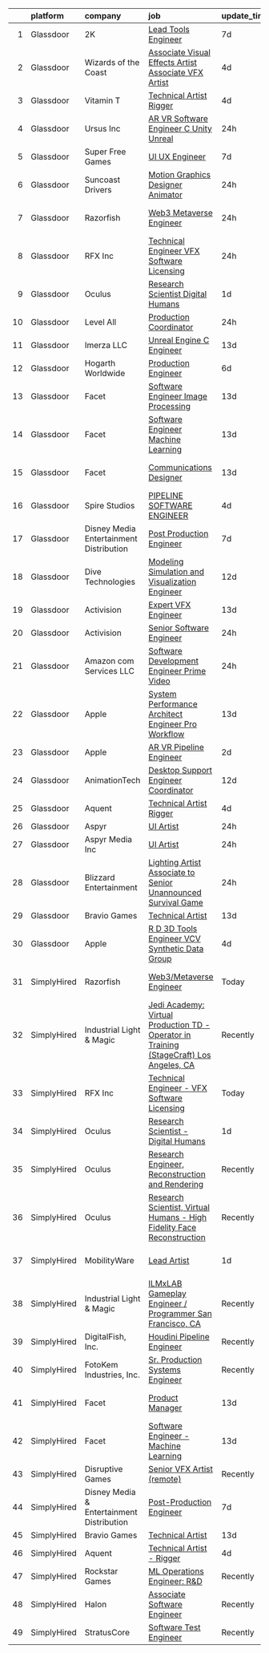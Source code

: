 

|    | platform    | company                                   | job                                                                                                                                                                                                                                                                                                                                                                                                                                                                                                                                                                                                                                                                                                                                                                                                                                                                                                                                                                                                                                                                                                                                                                                                                                                                                                                                                                                                                                     | update_time   | location                |
|---:|:------------|:------------------------------------------|:----------------------------------------------------------------------------------------------------------------------------------------------------------------------------------------------------------------------------------------------------------------------------------------------------------------------------------------------------------------------------------------------------------------------------------------------------------------------------------------------------------------------------------------------------------------------------------------------------------------------------------------------------------------------------------------------------------------------------------------------------------------------------------------------------------------------------------------------------------------------------------------------------------------------------------------------------------------------------------------------------------------------------------------------------------------------------------------------------------------------------------------------------------------------------------------------------------------------------------------------------------------------------------------------------------------------------------------------------------------------------------------------------------------------------------------|:--------------|:------------------------|
|  1 | Glassdoor   | 2K                                        | [Lead Tools Engineer](https://www.glassdoor.com/partner/jobListing.htm?pos=130&ao=1136043&s=58&guid=00000181ae411af9b872fa59c723ab45&src=GD_JOB_AD&t=SR&vt=w&ea=1&cs=1_2cc687d6&cb=1656485911586&jobListingId=1007955676318&jrtk=3-0-1g6n426pdkhpp801-1g6n426ptgai8800-e57b14ca53683261-)                                                                                                                                                                                                                                                                                                                                                                                                                                                                                                                                                                                                                                                                                                                                                                                                                                                                                                                                                                                                                                                                                                                                               | 7d            | Austin, TX              |
|  2 | Glassdoor   | Wizards of the Coast                      | [Associate Visual Effects Artist   Associate VFX Artist](https://www.glassdoor.com/partner/jobListing.htm?pos=124&ao=1136043&s=58&guid=00000181ae411af9b872fa59c723ab45&src=GD_JOB_AD&t=SR&vt=w&ea=1&cs=1_dda9533d&cb=1656485911586&jobListingId=1007961505800&jrtk=3-0-1g6n426pdkhpp801-1g6n426ptgai8800-40b4fe3b46a0262c-)                                                                                                                                                                                                                                                                                                                                                                                                                                                                                                                                                                                                                                                                                                                                                                                                                                                                                                                                                                                                                                                                                                            | 4d            | Renton, WA              |
|  3 | Glassdoor   | Vitamin T                                 | [Technical Artist   Rigger](https://www.glassdoor.com/partner/jobListing.htm?pos=111&ao=1110586&s=58&guid=00000181ae411af9b872fa59c723ab45&src=GD_JOB_AD&t=SR&vt=w&cs=1_ba31fb13&cb=1656485911585&jobListingId=1007962317063&cpc=AC285F3A3ECA6BB0&jrtk=3-0-1g6n426pdkhpp801-1g6n426ptgai8800-d1729e2342f72383--6NYlbfkN0DMrcEu7yrtATojKJA7cEzGQ3FdRGWLh0CZQInL4ECGI6k5tN82kdM0cJmh4vC7GgjpjbQeE5vFHotHBi15vWTIMJ4yAvWAqWsM3yUkfZrfPR5_JbD41woid8Z4aQ0hF9ds56gHuPBjLGMZvZRK5TRRkHcRuaZAXh56ue6QrLIkXx3hgqsDz8F3dlIpK--9oE3MVIw4jqWVduwSJN1aWCxViA1rbvdWeZMowqTN0mafjzxUX110QfgjSLXEtT9A3gf-g2DQhv0cDUkZBpT61nBBSCUbVr9JtnK1A5CqFeLsBuS1FDVN_hqc3MKXODTw_YQmnkANXc8zR8zmwjpZux24V9gbCfrwXiv0M3mssNCeX4BP_8A44XYMlj-nDFx1c6yGNOuYwISjj55Zw2RCp62vrnJINQXOaEzHNlgq-72ViYf5jkZ52EtMEtKgAZMIe3cDEbEfrrdmELgHnRzh4azK)                                                                                                                                                                                                                                                                                                                                                                                                                                                                                                                                                                                                                         | 4d            | Austin, TX              |
|  4 | Glassdoor   | Ursus  Inc                                | [AR VR Software Engineer   C   Unity Unreal](https://www.glassdoor.com/partner/jobListing.htm?pos=109&ao=1110586&s=58&guid=00000181ae411af9b872fa59c723ab45&src=GD_JOB_AD&t=SR&vt=w&ea=1&cs=1_c8506415&cb=1656485911585&jobListingId=1007969050651&cpc=FB7E4A1762AE5BEC&jrtk=3-0-1g6n426pdkhpp801-1g6n426ptgai8800-c811509229c9bbc7--6NYlbfkN0CT8vBT9H5mqECx2dfLV_FONLPDKpIRssxVwtj05Tmm4rA5I0VNOPdM1oYsK66ov5pV4Zus2-jJSbUth7NcKK-kLo8czFpciynxZ6EfaFe_xYms4I96zW5KGvSBqTPFaTVdE06zf1J-6uw6VWMrFwo1uRLmUxHjoRqP5LFo6wVX1R65UjFH7ycvYAsr63uZ_emA_13J0mM1JXN2vCtEMYylELYmPwZo4j9c53k3lISftqsNyik2pAlRix-AalDlzjKBamKRhHvt2qsuT3Omsis3yOF4KDEIlNgGAlEHUtZIOLMG16VQj4PWkYlqsPvxzTMoGk-t2MlC5R6lDSXB9h8A0jaNIKpt6GkiaAWlWmHVq2QVJi6TAJI_A1bIF-Y_R3uK7KTSFCir5q30m6JfwcVfC1laZLbK8dlBryw2sQLXp6HR7CiLEGYdGzkinvNV-5jZ5JFuFlX4KC3CG61OrGLA4e14iQzZXj_yUGIxbpLFbOYob7YsUeps3L_j5sOx43ruGwy-Q1vP_INROSjJD5DGOefprKCxA_jz6qHQVrEgNpEW8wAuQ-Nmq-XLLJ79Qog2nYmtKVmwxK9yJoKlcUNrvmsLYTJISZaLUSYAfZFmTeImUK4ubrbrwL2xYSACYjWtvLcfr7r6QOYLQK1MD3BTH6ml-SWFj5-sAVN22sRCMClKCpsF7BY_zMYecdrZKlPMeZmzloqLvwZ5zhWcBjytXr7cmE01hr9iG4JZ2w-K_6Cktlk0dOISF7FeEe90WFUuSsrM0iMn7U4qOCPEBBj2SQQCK9_s5Fcsunb9FIdPQVWzJOn5kR-bWto5jW1p3ail2srDQFyjTinYCE2csIzVF_mV9SVdBbgZi0T2-NantXcIAAhl00Ovd7gp7u8-tG2CjJDP-9p3Zj_13EaEhuVqZ_AAhMtdl-LMCucHr055Irb3jNCn4Uzju8rke29SGDULq1RHrPguaITuOgVvOugpAaNOLxUj47BKykG7EKoS9fVoqo-57sH7HiyGCfNSR2M%3D)                     | 24h           | Redmond, WA             |
|  5 | Glassdoor   | Super Free Games                          | [UI UX Engineer](https://www.glassdoor.com/partner/jobListing.htm?pos=116&ao=1136043&s=58&guid=00000181ae411af9b872fa59c723ab45&src=GD_JOB_AD&t=SR&vt=w&ea=1&cs=1_7ba86e22&cb=1656485911585&jobListingId=1007954251191&jrtk=3-0-1g6n426pdkhpp801-1g6n426ptgai8800-1991ac47419063c1-)                                                                                                                                                                                                                                                                                                                                                                                                                                                                                                                                                                                                                                                                                                                                                                                                                                                                                                                                                                                                                                                                                                                                                    | 7d            | Remote                  |
|  6 | Glassdoor   | Suncoast Drivers                          | [Motion Graphics Designer   Animator](https://www.glassdoor.com/partner/jobListing.htm?pos=127&ao=1136043&s=58&guid=00000181ae411af9b872fa59c723ab45&src=GD_JOB_AD&t=SR&vt=w&ea=1&cs=1_6ef0c295&cb=1656485911586&jobListingId=1007969831950&jrtk=3-0-1g6n426pdkhpp801-1g6n426ptgai8800-1b83693b1783fc8e-)                                                                                                                                                                                                                                                                                                                                                                                                                                                                                                                                                                                                                                                                                                                                                                                                                                                                                                                                                                                                                                                                                                                               | 24h           | Tampa, FL               |
|  7 | Glassdoor   | Razorfish                                 | [Web3 Metaverse Engineer](https://www.glassdoor.com/partner/jobListing.htm?pos=112&ao=1136043&s=58&guid=00000181ae411af9b872fa59c723ab45&src=GD_JOB_AD&t=SR&vt=w&cs=1_27676598&cb=1656485911585&jobListingId=1007969878105&jrtk=3-0-1g6n426pdkhpp801-1g6n426ptgai8800-abe258371a5f2c9f-)                                                                                                                                                                                                                                                                                                                                                                                                                                                                                                                                                                                                                                                                                                                                                                                                                                                                                                                                                                                                                                                                                                                                                | 24h           | San Luis Obispo, CA     |
|  8 | Glassdoor   | RFX Inc                                   | [Technical Engineer   VFX Software Licensing](https://www.glassdoor.com/partner/jobListing.htm?pos=119&ao=1136043&s=58&guid=00000181ae411af9b872fa59c723ab45&src=GD_JOB_AD&t=SR&vt=w&ea=1&cs=1_f9e3f10f&cb=1656485911585&jobListingId=1007969767499&jrtk=3-0-1g6n426pdkhpp801-1g6n426ptgai8800-5c2105b507ce4129-)                                                                                                                                                                                                                                                                                                                                                                                                                                                                                                                                                                                                                                                                                                                                                                                                                                                                                                                                                                                                                                                                                                                       | 24h           | Los Angeles, CA         |
|  9 | Glassdoor   | Oculus                                    | [Research Scientist   Digital Humans](https://www.glassdoor.com/partner/jobListing.htm?pos=105&ao=1110586&s=58&guid=00000181ae411af9b872fa59c723ab45&src=GD_JOB_AD&t=SR&vt=w&cs=1_ab966557&cb=1656485911583&jobListingId=1007967257961&cpc=42BEC95245890617&jrtk=3-0-1g6n426pdkhpp801-1g6n426ptgai8800-7dc8fdb50b2f6170--6NYlbfkN0DYl4UJW4r1Vl7FEn6T9F-rD9lpC-0oMJVSiWjK_MGUd5ZxEn957iThda3zHpNlLYNliTMV_my0cz3PxwHpuqzpibzgGqPd1bIERvvi3luqlaWraCjzXiCBeA-N6BBC67FO0XK79HnprsBv9q2lfPdnu5xTYuL5cLFMbzjGAtnj0CzquehwpfPI3hNF3wzyjbuXdyrCZ86FZRHnCiOUhjqP-KkUKZYs9raLYr0hlsjewJ2lAKc-RrBnOMVRPJLSDliMrNQo-SthksxiAH-HvE13RYHZ9NYN1a6jwaFZ3yfRGSZRKrG8XQ5v2fspM0CHsh7eUqU71axHhdaAHQhW_iEHPyPjM9QpfO8tj2eVKamGk7wBhUxv4idD0LSMC39dirRGW5NhEj48IT-hduwHLgRAvPUwrbcjk36xZc5vVT3YX9jEm2HSpTFmUugUZrBi4_kNJIifq1mnb0U-iFbDqJMYuPjlTiJ7x6I-p7DaUtEN2GeBCdbxzNN3ycroysQOWvwb6Y3mPZy6R1QPimlo79uvxzWRRDjZXJJdQsuwH_8TRTlirDVwJsIlb9wgoQgAWzM3NeI-6_m0v3m_YTS8XepoXpQXIbrBtwfvALrA69IQkLSV2Hqqf-Pb9zH8UMp-Ai_o-T_aaeLH7n_D2_h4Sa1IsGkRbcKmFAooQeauNA6gb-Qc8Qvxl_kkPbXyTxxnbGiPyFA4L5WUXSxupieV5MDqA7n07-JsQQuaGOQphPJC5QYYd61qq6x5Bt_R2g9QTNQhKV5JtShVGortOVmA5Fonk4dCmrqLzBSM2ausfvTUlwIDtyQW3nNmJb0lbgYzD2oW5aKU7ll9xj6R4AVl042lpF0nsa_O4l1RAls0Lq_iv6tS-VHQj6SyaLcwD0ub3VdOs9r8Lc9Wzn44ghRrMLCLRftgSucBsWzI2cSqXDUR8OHQRT5NfijshfeGS0K_7cjicpHkEFmX3QLCtL8ZOoquYLgWL9P8gytSWEiqiJom0XcsU5_IbZfByWy2_viZg3b_x7SVT5e9LR1ubCgVip3O2VSJ3fGSb3g%3D) | 1d            | Sausalito, CA           |
| 10 | Glassdoor   | Level All                                 | [Production Coordinator](https://www.glassdoor.com/partner/jobListing.htm?pos=110&ao=1110586&s=58&guid=00000181ae411af9b872fa59c723ab45&src=GD_JOB_AD&t=SR&vt=w&cs=1_7439fa7a&cb=1656485911585&jobListingId=1007967995014&cpc=654405A9B1E0A9F5&jrtk=3-0-1g6n426pdkhpp801-1g6n426ptgai8800-df541b76ced9d09c--6NYlbfkN0CgBgcxuOwrlzWFp0xvOgllyDb1Hw7UsKEX_IsXppgvM6uAJamCvu0R0ybYlbv0ia6rmgaoSuaLc_81_2bn8EiTUWUPSRx3mbi-LsHkwOPttU-O7aNoiN_xrQRB6l3nr62nh6efNpHo5AdJ8UeZ05LrP9qDr99tUiKnc5M7N5ebfyVk5MwvqqCUfQ0OToMoxpFwF8DG5kWEQ3xCSICoAGDNxKKOTAlK_MSXwVgJzbkS6tVzOPmwmjyQuZgsECaGhtyA9Cmr9YzpORiVHDfQMnWNGuazowWDr9yn7xt232YfTj1Q4MDBMPaxGycPoPlzpMmFy2OHxZXbA7giq2vt5gmaL6Kzppr1jl8umXSv9ulJbTcSWPZaN4gM2TxOVKN6l5bAv5h07tXKEp5bOl-Pyi8pvNZifjB-ThrtrdOZiqH2Zb7Ccz6XfWjiPIlrJteloX_6OkofcbfZd62KxcGQwvB6MfbY5OCJ6U_S0PK2GwALat7bVfpQB82owOr7R2P3BND0nsK0tzrT6A%3D%3D)                                                                                                                                                                                                                                                                                                                                                                                                                                                                                                                                                                | 24h           | New York, NY            |
| 11 | Glassdoor   | Imerza  LLC                               | [Unreal Engine   C   Engineer](https://www.glassdoor.com/partner/jobListing.htm?pos=122&ao=1136043&s=58&guid=00000181ae411af9b872fa59c723ab45&src=GD_JOB_AD&t=SR&vt=w&ea=1&cs=1_085798c5&cb=1656485911586&jobListingId=1007941141775&jrtk=3-0-1g6n426pdkhpp801-1g6n426ptgai8800-0b5a75ca2b70bc31-)                                                                                                                                                                                                                                                                                                                                                                                                                                                                                                                                                                                                                                                                                                                                                                                                                                                                                                                                                                                                                                                                                                                                      | 13d           | Remote                  |
| 12 | Glassdoor   | Hogarth Worldwide                         | [Production Engineer](https://www.glassdoor.com/partner/jobListing.htm?pos=114&ao=1136043&s=58&guid=00000181ae411af9b872fa59c723ab45&src=GD_JOB_AD&t=SR&vt=w&ea=1&cs=1_4bd0f3f4&cb=1656485911585&jobListingId=1007957380570&jrtk=3-0-1g6n426pdkhpp801-1g6n426ptgai8800-e930ea62e3d15d41-)                                                                                                                                                                                                                                                                                                                                                                                                                                                                                                                                                                                                                                                                                                                                                                                                                                                                                                                                                                                                                                                                                                                                               | 6d            | New York, NY            |
| 13 | Glassdoor   | Facet                                     | [Software Engineer   Image Processing](https://www.glassdoor.com/partner/jobListing.htm?pos=117&ao=1136043&s=58&guid=00000181ae411af9b872fa59c723ab45&src=GD_JOB_AD&t=SR&vt=w&ea=1&cs=1_859a3a4a&cb=1656485911585&jobListingId=1007942852883&jrtk=3-0-1g6n426pdkhpp801-1g6n426ptgai8800-9ed8e28f7fbffd57-)                                                                                                                                                                                                                                                                                                                                                                                                                                                                                                                                                                                                                                                                                                                                                                                                                                                                                                                                                                                                                                                                                                                              | 13d           | San Francisco, CA       |
| 14 | Glassdoor   | Facet                                     | [Software Engineer   Machine Learning](https://www.glassdoor.com/partner/jobListing.htm?pos=121&ao=1136043&s=58&guid=00000181ae411af9b872fa59c723ab45&src=GD_JOB_AD&t=SR&vt=w&ea=1&cs=1_4ae1fb0a&cb=1656485911586&jobListingId=1007942852875&jrtk=3-0-1g6n426pdkhpp801-1g6n426ptgai8800-d72e5880989bd4aa-)                                                                                                                                                                                                                                                                                                                                                                                                                                                                                                                                                                                                                                                                                                                                                                                                                                                                                                                                                                                                                                                                                                                              | 13d           | San Francisco, CA       |
| 15 | Glassdoor   | Facet                                     | [Communications Designer](https://www.glassdoor.com/partner/jobListing.htm?pos=129&ao=1136043&s=58&guid=00000181ae411af9b872fa59c723ab45&src=GD_JOB_AD&t=SR&vt=w&ea=1&cs=1_8bd7be40&cb=1656485911586&jobListingId=1007942852878&jrtk=3-0-1g6n426pdkhpp801-1g6n426ptgai8800-537d387b58b0c2ba-)                                                                                                                                                                                                                                                                                                                                                                                                                                                                                                                                                                                                                                                                                                                                                                                                                                                                                                                                                                                                                                                                                                                                           | 13d           | San Francisco, CA       |
| 16 | Glassdoor   | Spire Studios                             | [PIPELINE SOFTWARE ENGINEER](https://www.glassdoor.com/partner/jobListing.htm?pos=123&ao=1136043&s=58&guid=00000181ae411af9b872fa59c723ab45&src=GD_JOB_AD&t=SR&vt=w&cs=1_ced55b38&cb=1656485911586&jobListingId=1007961224167&jrtk=3-0-1g6n426pdkhpp801-1g6n426ptgai8800-6ff220b5f417c725-)                                                                                                                                                                                                                                                                                                                                                                                                                                                                                                                                                                                                                                                                                                                                                                                                                                                                                                                                                                                                                                                                                                                                             | 4d            | Los Angeles, CA         |
| 17 | Glassdoor   | Disney Media   Entertainment Distribution | [Post Production Engineer](https://www.glassdoor.com/partner/jobListing.htm?pos=101&ao=1110586&s=58&guid=00000181ae411af9b872fa59c723ab45&src=GD_JOB_AD&t=SR&vt=w&cs=1_130eca4b&cb=1656485911582&jobListingId=1007954530428&cpc=61B26E8FEFFA679F&jrtk=3-0-1g6n426pdkhpp801-1g6n426ptgai8800-3897b4260d95fa07--6NYlbfkN0DAFTyt7pbDCC2JPO79CSdi1dIb81yjczP5qsKcZIxgiYm3-7g-689UM0rgypL64coli7PSmztzmXswWB7EP4s2-KDbVcmcfesLEEiSkAMxkXLCpym2aCNoILA0KFEQKLMS-cZEGuwk9UtaNymbrQLL7ebLeOak8Lo7kRgVwjZlQplZd5MWWS2Bq1a_GSgqNW1KaJJ4CvqVSu7hB5gbQSsSIYMRXKsYnSOL1GOfUwHJS4f9Df8UzLsOaYiwLmqpX_WUi8OuxfdV6Wbnhqaxnsi5YfOxlv6zSmwsJnDy_4RzFwLHCow6t63HcTUIJUEY2ApdZgzolQUypt_LdVtRnSPYdByYIbdkLV4ZMMocgiPyqB9YQbQp8CNnMaK5asfMzA01w6A-K6GUsSl5kbh6nvqD_T5uDOpMKu-VGVyUc2nWCj2DqjWu8n0Vj3Y0C0Gdq8o%3D)                                                                                                                                                                                                                                                                                                                                                                                                                                                                                                                                                                                                                                            | 7d            | Los Angeles, CA         |
| 18 | Glassdoor   | Dive Technologies                         | [Modeling  Simulation  and Visualization Engineer](https://www.glassdoor.com/partner/jobListing.htm?pos=125&ao=1136043&s=58&guid=00000181ae411af9b872fa59c723ab45&src=GD_JOB_AD&t=SR&vt=w&cs=1_0b75c206&cb=1656485911586&jobListingId=1007945330217&jrtk=3-0-1g6n426pdkhpp801-1g6n426ptgai8800-f28058d47a6dc878-)                                                                                                                                                                                                                                                                                                                                                                                                                                                                                                                                                                                                                                                                                                                                                                                                                                                                                                                                                                                                                                                                                                                       | 12d           | Costa Mesa, CA          |
| 19 | Glassdoor   | Activision                                | [Expert VFX Engineer](https://www.glassdoor.com/partner/jobListing.htm?pos=113&ao=1136043&s=58&guid=00000181ae411af9b872fa59c723ab45&src=GD_JOB_AD&t=SR&vt=w&cs=1_e3650e89&cb=1656485911585&jobListingId=1007942880384&jrtk=3-0-1g6n426pdkhpp801-1g6n426ptgai8800-e578e11655a0d589-)                                                                                                                                                                                                                                                                                                                                                                                                                                                                                                                                                                                                                                                                                                                                                                                                                                                                                                                                                                                                                                                                                                                                                    | 13d           | Woodland Hills, CA      |
| 20 | Glassdoor   | Activision                                | [Senior Software Engineer](https://www.glassdoor.com/partner/jobListing.htm?pos=115&ao=1136043&s=58&guid=00000181ae411af9b872fa59c723ab45&src=GD_JOB_AD&t=SR&vt=w&cs=1_7c0d435f&cb=1656485911585&jobListingId=1007969901064&jrtk=3-0-1g6n426pdkhpp801-1g6n426ptgai8800-7a55016f89c17e92-)                                                                                                                                                                                                                                                                                                                                                                                                                                                                                                                                                                                                                                                                                                                                                                                                                                                                                                                                                                                                                                                                                                                                               | 24h           | Irvine, CA              |
| 21 | Glassdoor   | Amazon com Services LLC                   | [Software Development Engineer  Prime Video](https://www.glassdoor.com/partner/jobListing.htm?pos=120&ao=1136043&s=58&guid=00000181ae411af9b872fa59c723ab45&src=GD_JOB_AD&t=SR&vt=w&cs=1_112d8450&cb=1656485911585&jobListingId=1007969191089&jrtk=3-0-1g6n426pdkhpp801-1g6n426ptgai8800-71f8679cbfef8543-)                                                                                                                                                                                                                                                                                                                                                                                                                                                                                                                                                                                                                                                                                                                                                                                                                                                                                                                                                                                                                                                                                                                             | 24h           | Seattle, WA             |
| 22 | Glassdoor   | Apple                                     | [System Performance Architect Engineer   Pro Workflow](https://www.glassdoor.com/partner/jobListing.htm?pos=104&ao=1110586&s=58&guid=00000181ae411af9b872fa59c723ab45&src=GD_JOB_AD&t=SR&vt=w&cs=1_5b793adc&cb=1656485911583&jobListingId=1007943800626&cpc=C3517E2410EFB392&jrtk=3-0-1g6n426pdkhpp801-1g6n426ptgai8800-31ec51c23a1bf38c--6NYlbfkN0BvKrLyj5gPmtZO9T8euul8TCxuuKNOtzRJOomxnwSEodTz2Bc-sPZlavsCvouCU0WwSXUvWZ1KgWHYZ-8SiPxP5HjcmK-JiDwSd2qJaE-bAWmANGx-I6DFcCMVRq-muzymkm0RmOOaw5EEM1VzsRKyumfXZ17nv19nrLIn-3GPzcaoJiGHlm3619xEtnKpTUE_iMZkf8vc3jk-_lJ14ka0PKP0essMS3R5Ildi_Xx5PKn0gox3pb_4PRiKTmNaDSWkg_8nlEnEfZn-ioFtVRUZTJzvgZtfxFHEHb8gtlfL8NpJsV0F-pHQFNjH3SnBz-OPM4xKL26ATjLSRz0IzOH4w-3A1LF0wVk4pgr9NaTDY54Q5a8g6mBmkvqg47Wwt4SYNf6sqiHignnFtjh2pqgg_yu5_1MOZPC5HkL9Rmm3nTGDMXlSkDXdvUlpW-wtQ0TF32jhnnb9FJeb7K5HBDdELYrUvtf9uOcH72rf32_7Hx0ZlRaaqOKmNnwPygjTzTh2qrPE0-IVqwKKk0iOJe-NOrQgzo7V5EtAp2Dnhc8uN_1xfRNLEk8JhJUG4HONj0l43WdvvKl63EiehLWbaI598CYcIith3TBwlZ_FgbV1-7eoN7XIYuU4mpKTMZRZ4Bn35Pp4Ez1YfC8H7w-6jVIk0R4U7PluOv5d9Z5xmjudl4oWPlj9o4C2l6yWDoodBe1o_bgrYyt_XCa0QaHW4u7wM9SULollZZHL3WxPNobC_haod2opW__ixdtYOLIT21mOXMBh-SUrNdLQFz_YB5uilgbsLDIKz65qPd3iyUL5KhH8Odk2R7nmDXrRLGZcozsj4nYI3kCA-rGCYQtitQyRhcYy9nbZk6xBWoNjLT2-hCZtsgrRfFdqITE9cIlUra_hO8D_usuEfqJbZwDVPCQU6OlJyaqHcRVtWxuCwbMGvc3SnWfY_z8VLCEcIwOpCRfi4UPKYOccpIDvfIp5TcRcJclISnFSCPgPclonAyxPoEbOG26Y7t59)                              | 13d           | Portland, OR            |
| 23 | Glassdoor   | Apple                                     | [AR VR Pipeline Engineer](https://www.glassdoor.com/partner/jobListing.htm?pos=106&ao=1110586&s=58&guid=00000181ae411af9b872fa59c723ab45&src=GD_JOB_AD&t=SR&vt=w&cs=1_93744cdb&cb=1656485911584&jobListingId=1007965233200&cpc=F41FEAB56D215062&jrtk=3-0-1g6n426pdkhpp801-1g6n426ptgai8800-83db76e9692ecf2f--6NYlbfkN0BvKrLyj5gPmtZO9T8euul8TCxuuKNOtzRJOomxnwSEodTz2Bc-sPZl1dBMH13w-jMnq0xDYSC5af-H5xk2q8lNPyc9LlrOwJnEK6qxG3DMPMkUhDU_mJqa_0fdsa00MUsP4DfMtlNeX2HNL33y2QEgeiu0N8lzJBQm0B43uzQmy56RPZAY64l3Gu1XnBKs78CKgcAn-baogamnHFcdofmWL8DgrbWLTgQGFyH4uNi6zG54IrpdxyPXP9WkfrsitfIsisvsLY5n_sNf0LDmR3GclGstctlcE-8OhDyoY0x4jloDQxGpLbRLruimOIbhnXaP8VHMibeULdl7cOQeWcDL10yjm2GJkBB3rVktBLM6V1sM7ZMrcieVeyBiIRpz0gGgoX11AhBC0g4y2hrSPcxWEYa8u_UkPGvndGcDYasHe75Iinox6Av08oqIIdUr0lmBghOmS9vud4nqEnwqHMBUo18eb9v-pqvaS2QM9lT77bpYaeQ5Frj2HATUdNFJOjPd4PwKpfBv9NesciWJy-JUnEnvnm1BW11NIhGkrGfbyiqdLA6SDQ4Z0tqc6HTKSy9tOGCwhkY8_wU4mHc0vG4vnvjdyScW27hUpskjzVhSRYHQ_rpTulnKVVB6NMJyDLJbNdHP1-7hNF0nmFCC32krRICDTlzk6MynbHB1bFJxfYTmUrrs8lkGS4PxotW4XwVONNWOQNYi9nwpDprYFS_8PDYdh6LtF2X9k6BWU-lCzqoGw_fmCbMRDZtPG1djEAsVa0bFbNDUEYPA6ivNA6FxMHOH69M7tlVnp1VNtOfVTNkUUtrvPEWjHfEHz2Lcy5nhQrnHKKunE_AgbhydkcgVvzNkoYvjt5eAZVM7GcgObsCQRtfYINxfgvrCCCRwCJP3Ci5dH0XkmdTE_qwCgasTyfO0XKhT7oMr3r-IGLjmxqYJhMOoWcu487IbbLe5z5s%3D)                                                                                                             | 2d            | Seattle, WA             |
| 24 | Glassdoor   | AnimationTech                             | [Desktop Support Engineer Coordinator](https://www.glassdoor.com/partner/jobListing.htm?pos=103&ao=1110586&s=58&guid=00000181ae411af9b872fa59c723ab45&src=GD_JOB_AD&t=SR&vt=w&ea=1&cs=1_8afc90fb&cb=1656485911583&jobListingId=1007945708336&cpc=5C70DC7FEE0D01B1&jrtk=3-0-1g6n426pdkhpp801-1g6n426ptgai8800-1a622370c8b0ee3f--6NYlbfkN0DLWr0FuvwmpNY589ecXM0wpB-l41nBtAe9mv-PvJGiqRTHhjCMPrgYsvle2w0GQcLiEtZ5VhXlJcW2xY7ULwBYZRLik3SGcOiZKHgUqbGrZRIkA5GArradSnc1fTKTNyK_qBihTilyL3oH38sKY-jxSwASLEEj6oLWUEB0pjJ2cg5WJ_K3dq8JJw2Uud9NdKnVOZ9uIvkmlm-23br9uIhC5JlL6-UDlRo9gZMiA-jrzgvohh2TN5zTuCs2GffDIVv003in41hywapoMkTlH9q7na08FrxUcvcCr4WHo2R-Ik90aISpU26MJtVHS336CEwuNm1ObCWGPiNkv0ZA54mY7mjkjb5T6OoQWQCOOJWzhtBgQxCcA4EzGjDhbHGRMlVMWnKHf6XutYQgR14ruvtt6U-553HcdJrX0nfCCrVViPkl1C8rPcHuCFklpUWs_BLnrbV9d0Y-5TQ4VbMwlSeibAOQi6N-xYhtTwrBGL9f0G4HxfI_twAlTxE2IZ_ORvMJh2AUBlQhdr2MfqN8O4sc)                                                                                                                                                                                                                                                                                                                                                                                                                                                                                                                                         | 12d           | Los Angeles, CA         |
| 25 | Glassdoor   | Aquent                                    | [Technical Artist   Rigger](https://www.glassdoor.com/partner/jobListing.htm?pos=108&ao=1110586&s=58&guid=00000181ae411af9b872fa59c723ab45&src=GD_JOB_AD&t=SR&vt=w&cs=1_ab2a5273&cb=1656485911584&jobListingId=1007962455713&cpc=FAE5E775D180B2FB&jrtk=3-0-1g6n426pdkhpp801-1g6n426ptgai8800-baa476b5b72aa624--6NYlbfkN0DMrcEu7yrtATojKJA7cEzGQ3FdRGWLh0CZQInL4ECGI9gD0Wolx9R2v-Aex0-GK07Knq57hB32WFRJXEorE8Gdb1PZY-tcXqFBhkUiSGen-2eUbNVnFuP8e9cXxFMkJuViH_SLlLVlw1G-0kwq843MN7R4rb_7RFzZEuvXSqX5eNf0KwG2HZQHSidYVB-WY9s8wC9YF2zLMf4ENKG97rEnYF5YVY8rPvZS7rb9ndCv9DGpDIcHk2mprlOJtMPMIcOzwrpbIJZWN5x4XetTGDJyWnYNHtb0jV8Aiq8rNzFQ2PS2Hd_BDRhrQNLakGIA-c_7_IkXs2ew-ZNXeLna-tXyb2xkHVCIPTkOfXxzkdZPud6PHubwgViu7Q6U5RtRUXaDFsPU38-klw0isftIgXxjkG52-cSyBYDuGcByHpOAAYv0s-87XVUtV3KqFjlBNF8Gglgq4IJRCw%3D%3D)                                                                                                                                                                                                                                                                                                                                                                                                                                                                                                                                                                                                                             | 4d            | Austin, TX              |
| 26 | Glassdoor   | Aspyr                                     | [UI Artist](https://www.glassdoor.com/partner/jobListing.htm?pos=126&ao=1136043&s=58&guid=00000181ae411af9b872fa59c723ab45&src=GD_JOB_AD&t=SR&vt=w&cs=1_dcbf90bd&cb=1656485911586&jobListingId=1007968822419&jrtk=3-0-1g6n426pdkhpp801-1g6n426ptgai8800-bb246938ff75f740-)                                                                                                                                                                                                                                                                                                                                                                                                                                                                                                                                                                                                                                                                                                                                                                                                                                                                                                                                                                                                                                                                                                                                                              | 24h           | Austin, TX              |
| 27 | Glassdoor   | Aspyr Media  Inc                          | [UI Artist](https://www.glassdoor.com/partner/jobListing.htm?pos=128&ao=1136043&s=58&guid=00000181ae411af9b872fa59c723ab45&src=GD_JOB_AD&t=SR&vt=w&ea=1&cs=1_d0b0e763&cb=1656485911586&jobListingId=1007968898051&jrtk=3-0-1g6n426pdkhpp801-1g6n426ptgai8800-6f87abec2b5014a4-)                                                                                                                                                                                                                                                                                                                                                                                                                                                                                                                                                                                                                                                                                                                                                                                                                                                                                                                                                                                                                                                                                                                                                         | 24h           | Austin, TX              |
| 28 | Glassdoor   | Blizzard Entertainment                    | [Lighting Artist  Associate to Senior    Unannounced Survival Game](https://www.glassdoor.com/partner/jobListing.htm?pos=118&ao=1136043&s=58&guid=00000181ae411af9b872fa59c723ab45&src=GD_JOB_AD&t=SR&vt=w&cs=1_e33025cd&cb=1656485911585&jobListingId=1007969729660&jrtk=3-0-1g6n426pdkhpp801-1g6n426ptgai8800-3e90d15595e182bf-)                                                                                                                                                                                                                                                                                                                                                                                                                                                                                                                                                                                                                                                                                                                                                                                                                                                                                                                                                                                                                                                                                                      | 24h           | Irvine, CA              |
| 29 | Glassdoor   | Bravio Games                              | [Technical Artist](https://www.glassdoor.com/partner/jobListing.htm?pos=102&ao=1110586&s=58&guid=00000181ae411af9b872fa59c723ab45&src=GD_JOB_AD&t=SR&vt=w&ea=1&cs=1_862be806&cb=1656485911583&jobListingId=1007942923850&cpc=63E4514951618C5C&jrtk=3-0-1g6n426pdkhpp801-1g6n426ptgai8800-bbd09794a33c8874--6NYlbfkN0APToHrk7ILONyRglvlT3LJMO76dZGJsKlG8WQjsY8CqwypV_UwhZFYG88NHCv0jXwYBc-k4g_JhbV3Wvd_5t2G0cexgYdxhQsRwSvwScSaAITOiHIt3jFOLqLZPrf1THI27et2sbhhR-XSyz8iF0K4sKwRoTWmZqjaAYiECkxJMwojV_IuuqYlnKi-prTq7lkLh82pXLHxvCP53agI7H8ci-2Fvi8e2Jd2PG3LLtGs8GjtS0DEmS-VLofmc20InmhYqz86st5XyqPJIXGmWILIm-xoz4nOd0cwNdhfFZKEcSNBC7rbaNNJuS2g5X2RGnk_SnDC2IxXm5S9ytzWrCvjJ_f5QBPU15uCsATkHTbXgE0WmzsSUZuFpgS2x4xwcV-lMPEihGNQGsHxK0nAr94VQcsP6a5iQjZkEWYAXB6daAB5ywgEZ2pdaKOEjHy3qIdD69liPlfAelgbQUEWTFAk4vyYr-bcC0SpUDlK26tBJR33hKC9Yh7WAFPx_Ka4Yto%3D)                                                                                                                                                                                                                                                                                                                                                                                                                                                                                                                                                                               | 13d           | Remote                  |
| 30 | Glassdoor   | Apple                                     | [R D 3D Tools Engineer  VCV Synthetic Data Group](https://www.glassdoor.com/partner/jobListing.htm?pos=107&ao=1110586&s=58&guid=00000181ae411af9b872fa59c723ab45&src=GD_JOB_AD&t=SR&vt=w&cs=1_4be63640&cb=1656485911584&jobListingId=1007962892262&cpc=8795CF9063CD573D&jrtk=3-0-1g6n426pdkhpp801-1g6n426ptgai8800-19fdc6297cacd5db--6NYlbfkN0BvKrLyj5gPmtZO9T8euul8TCxuuKNOtzRJOomxnwSEodTz2Bc-sPZlz8WNnvX-SLkwPoDxVmkUFuddeih5uNPNsAX-ifHxuS9pGyw2I4fjRplIYls6YniU77G5a8oP8NeAXXiu7iorHBFCbRsotv4NwEIonBHfCG2V6jj8LDkijvQQ8VsnLEpcJYVAxVF8hlVCUX9ZKjUdtG5ShhZ8ATsHirkuxDmab3GIlxd2r3wp4-y4f6TF3T0FEQVP72R6YsalQ47aFJL2ScNZ5KifdIQyqWwjhL6dz1p8IxJgTnOHA9oV0fiw6oc0rlhfI8DY840NxXNMtNSPQPMw0t592v0Lc8aTD0XzJCjbe-DOUacdGfpnIyhBj0Qyn4n-k9Fz3nAe0ywquMj5lCdVToq29TJA6jCelgg05BzH9Rm78FX7ETKaUvhXmQKchJzyWuUq7tS9f55eZVIAdEac6tOES1xeU68XuoCg9eS4T8rccPpL7EtTZjon0KH5bQMSa6K1M9YZdgXP48X55JYixOHXKlOHwAPnYN7pzxQ4QFtfevipmAfYJJqUQoNp33bW6vWeWhN4bzkrSSjsN54revDG7rnU6P2O7Sm41kkVuVfoHZBnccBxXpLCtd4SiUtkTkFEaEuYJVKE3ES7V2GJ64RNixA0zhDKAhovBO9peaBlHRGl_6UFwWNKjccLZ80BKdWKjxzuKKSLwoT8uqLdMxC6J-foOa2rgznupMEzlPWBybmdnWGyMQM5CuOxKuZKIERQwIAaEXjn02xyjUwU2SaV5ED1yMTqXOrkSFCnhIBMcO-jkRIRVR2pNIdGyDoyLty9xWjRXbQx2p7XDcAJWK7_e06JG6W9A5e3wz4b7yNq86pznwTyJSaVJevjsRI4XRQMrCnUEFurL4SFYCammzQI9X7CHjRWPmyI_BmIz08M-6V63DNmtHVBMewXAoDzBOFIyURx6-hXajsHvubMpNAV9qbDFHrbiwccFs8Dvd-WWjMx-w%3D%3D)                                       | 4d            | Seattle, WA             |
| 31 | SimplyHired | Razorfish                                 | [Web3/Metaverse Engineer](https://www.simplyhired.com/job/woPbZDWitKo9rP4arltmjhskoOpt0e6nTslQWiGlCnuO1BdYC0Lj-Q?q=vfx+engineer)                                                                                                                                                                                                                                                                                                                                                                                                                                                                                                                                                                                                                                                                                                                                                                                                                                                                                                                                                                                                                                                                                                                                                                                                                                                                                                        | Today         | Austin, TX +4 locations |
| 32 | SimplyHired | Industrial Light & Magic                  | [Jedi Academy: Virtual Production TD - Operator in Training (StageCraft) Los Angeles, CA](https://www.simplyhired.com/job/F7cGtdI0OiHdC1VEu11NJiAYFjM7CcHTeiA2Jm3YZbDgy6YIdSJf3g?q=vfx+engineer)                                                                                                                                                                                                                                                                                                                                                                                                                                                                                                                                                                                                                                                                                                                                                                                                                                                                                                                                                                                                                                                                                                                                                                                                                                        | Recently      | Los Angeles, CA         |
| 33 | SimplyHired | RFX Inc                                   | [Technical Engineer - VFX Software Licensing](https://www.simplyhired.com/job/LhV9zzMDIMQcaHqfgdHRkCLrjfcU9s-iXOS2ZDjhaCguw27kpUunVA?q=vfx+engineer)                                                                                                                                                                                                                                                                                                                                                                                                                                                                                                                                                                                                                                                                                                                                                                                                                                                                                                                                                                                                                                                                                                                                                                                                                                                                                    | Today         | Los Angeles, CA         |
| 34 | SimplyHired | Oculus                                    | [Research Scientist - Digital Humans](https://www.simplyhired.com/job/Aj-COi50v1Z46bDaIb8CEhvCAVqYLnNzGDUX5T4Ae1nku9mID9nMCg?q=vfx+engineer)                                                                                                                                                                                                                                                                                                                                                                                                                                                                                                                                                                                                                                                                                                                                                                                                                                                                                                                                                                                                                                                                                                                                                                                                                                                                                            | 1d            | Sausalito, CA           |
| 35 | SimplyHired | Oculus                                    | [Research Engineer, Reconstruction and Rendering](https://www.simplyhired.com/job/tAo2AcurdoYQR3sxn8p9XmMob7z3USQYkxagUO9y174YjMFL8e7wqw?q=vfx+engineer)                                                                                                                                                                                                                                                                                                                                                                                                                                                                                                                                                                                                                                                                                                                                                                                                                                                                                                                                                                                                                                                                                                                                                                                                                                                                                | Recently      | Sausalito, CA           |
| 36 | SimplyHired | Oculus                                    | [Research Scientist, Virtual Humans - High Fidelity Face Reconstruction](https://www.simplyhired.com/job/Onnbd4ASEB3NBos7oSKuETOv-r2Vl3NPqJYenWgGBQrNlD1A9kkgtQ?q=vfx+engineer)                                                                                                                                                                                                                                                                                                                                                                                                                                                                                                                                                                                                                                                                                                                                                                                                                                                                                                                                                                                                                                                                                                                                                                                                                                                         | Recently      | Sausalito, CA           |
| 37 | SimplyHired | MobilityWare                              | [Lead Artist](https://www.simplyhired.com/job/vrIuEVNCacKdVP3ZoiN43QX8IFLqw6GugcXZAWDHocOjRL7GtvH5zQ?q=vfx+engineer)                                                                                                                                                                                                                                                                                                                                                                                                                                                                                                                                                                                                                                                                                                                                                                                                                                                                                                                                                                                                                                                                                                                                                                                                                                                                                                                    | 1d            | Los Angeles, CA         |
| 38 | SimplyHired | Industrial Light & Magic                  | [ILMxLAB Gameplay Engineer / Programmer San Francisco, CA](https://www.simplyhired.com/job/9zWEc99PG2amVQToeWfiBPXTQLFuFAGCdpdMHqohupvYaOcEPsR5zg?q=vfx+engineer)                                                                                                                                                                                                                                                                                                                                                                                                                                                                                                                                                                                                                                                                                                                                                                                                                                                                                                                                                                                                                                                                                                                                                                                                                                                                       | Recently      | San Francisco, CA       |
| 39 | SimplyHired | DigitalFish, Inc.                         | [Houdini Pipeline Engineer](https://www.simplyhired.com/job/OXJ8CgFRLaRYJf3fg3fwt2TSgfZcUsBX1X8B0eoRtaOUx5tNd2D2wQ?q=vfx+engineer)                                                                                                                                                                                                                                                                                                                                                                                                                                                                                                                                                                                                                                                                                                                                                                                                                                                                                                                                                                                                                                                                                                                                                                                                                                                                                                      | Recently      | Remote                  |
| 40 | SimplyHired | FotoKem Industries, Inc.                  | [Sr. Production Systems Engineer](https://www.simplyhired.com/job/Z3715DiYH3GbQ2ZdJSTcQowrjLKhvjK5kBANivRyfM6-yLLwht1aqg?q=vfx+engineer)                                                                                                                                                                                                                                                                                                                                                                                                                                                                                                                                                                                                                                                                                                                                                                                                                                                                                                                                                                                                                                                                                                                                                                                                                                                                                                | Recently      | Burbank, CA             |
| 41 | SimplyHired | Facet                                     | [Product Manager](https://www.simplyhired.com/job/Z0g2FHG69bl3issjsDc4vsVCum3uU3Iqg_rf-yyzwim2WGJ4_-ylkg?q=vfx+engineer)                                                                                                                                                                                                                                                                                                                                                                                                                                                                                                                                                                                                                                                                                                                                                                                                                                                                                                                                                                                                                                                                                                                                                                                                                                                                                                                | 13d           | San Francisco, CA       |
| 42 | SimplyHired | Facet                                     | [Software Engineer - Machine Learning](https://www.simplyhired.com/job/rRl7LpYqGiIowLAwzbrNzMgXtXTFbKgtp-z9fo66PKEqX4Q6nYlO_w?q=vfx+engineer)                                                                                                                                                                                                                                                                                                                                                                                                                                                                                                                                                                                                                                                                                                                                                                                                                                                                                                                                                                                                                                                                                                                                                                                                                                                                                           | 13d           | San Francisco, CA       |
| 43 | SimplyHired | Disruptive Games                          | [Senior VFX Artist (remote)](https://www.simplyhired.com/job/ug1Nbs70tLVfqtHxG__s-qLtlaH128gNMV8vmNucmrzilmW5AjeBlQ?q=vfx+engineer)                                                                                                                                                                                                                                                                                                                                                                                                                                                                                                                                                                                                                                                                                                                                                                                                                                                                                                                                                                                                                                                                                                                                                                                                                                                                                                     | Recently      | Remote                  |
| 44 | SimplyHired | Disney Media & Entertainment Distribution | [Post-Production Engineer](https://www.simplyhired.com/job/NK6ICObVhnBef23zjmBc08QGPPE59ajShHvHZkW3iydrZux_rXswLA?q=vfx+engineer)                                                                                                                                                                                                                                                                                                                                                                                                                                                                                                                                                                                                                                                                                                                                                                                                                                                                                                                                                                                                                                                                                                                                                                                                                                                                                                       | 7d            | Los Angeles, CA         |
| 45 | SimplyHired | Bravio Games                              | [Technical Artist](https://www.simplyhired.com/job/leOeylCFD9zPn9B12YNI896KAvi09rOOzvGvHPjuY-gMt7cD_hcrQA?q=vfx+engineer)                                                                                                                                                                                                                                                                                                                                                                                                                                                                                                                                                                                                                                                                                                                                                                                                                                                                                                                                                                                                                                                                                                                                                                                                                                                                                                               | 13d           | Remote                  |
| 46 | SimplyHired | Aquent                                    | [Technical Artist - Rigger](https://www.simplyhired.com/job/mrF9f8dqVBoR06CrnqO4QMg-7rrfDU_22i2PqCg_Bp4vmC_ldftfTg?q=vfx+engineer)                                                                                                                                                                                                                                                                                                                                                                                                                                                                                                                                                                                                                                                                                                                                                                                                                                                                                                                                                                                                                                                                                                                                                                                                                                                                                                      | 4d            | Austin, TX              |
| 47 | SimplyHired | Rockstar Games                            | [ML Operations Engineer: R&D](https://www.simplyhired.com/job/4UqlRtnLgoaGMicsjYesIr1pOsvzIkP6eOaM6e0xWXRYodvM_Zhi2w?q=vfx+engineer)                                                                                                                                                                                                                                                                                                                                                                                                                                                                                                                                                                                                                                                                                                                                                                                                                                                                                                                                                                                                                                                                                                                                                                                                                                                                                                    | Recently      | Carlsbad, CA            |
| 48 | SimplyHired | Halon                                     | [Associate Software Engineer](https://www.simplyhired.com/job/QfpjhUfc7pCHcnCmJZn0TwL70V58y1gN-eYqy0-U7ieXnfp22xX3hw?q=vfx+engineer)                                                                                                                                                                                                                                                                                                                                                                                                                                                                                                                                                                                                                                                                                                                                                                                                                                                                                                                                                                                                                                                                                                                                                                                                                                                                                                    | Recently      | Santa Monica, CA        |
| 49 | SimplyHired | StratusCore                               | [Software Test Engineer](https://www.simplyhired.com/job/aOGYDGVDK83Hz36mzFZncYUNgGThbRe4d03IXfkihr8svAuEQu1e3g?q=vfx+engineer)                                                                                                                                                                                                                                                                                                                                                                                                                                                                                                                                                                                                                                                                                                                                                                                                                                                                                                                                                                                                                                                                                                                                                                                                                                                                                                         | Recently      | Seattle, WA             |